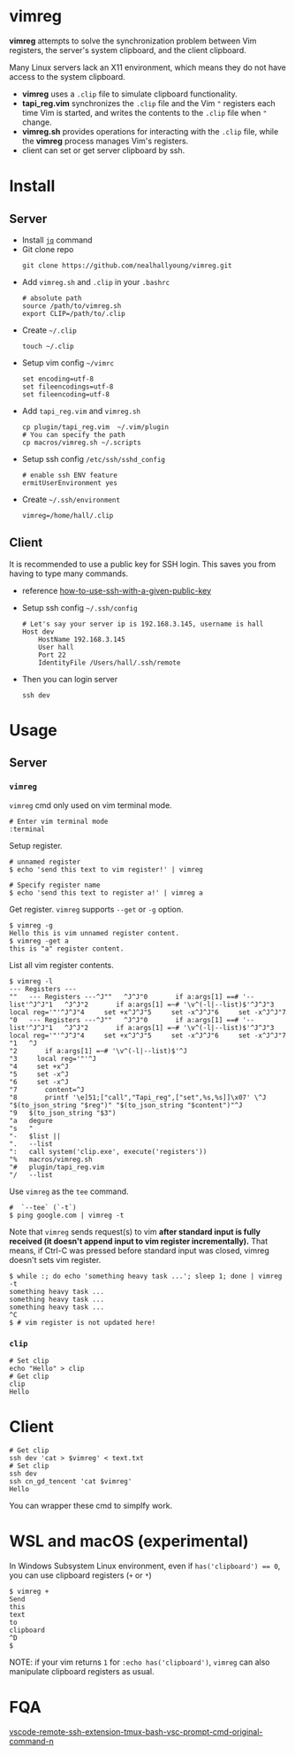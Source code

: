 # vimreg

**vimreg** attempts to solve the synchronization problem between Vim registers, the server's system clipboard, and the client clipboard.

Many Linux servers lack an X11 environment, which means they do not have access to the system clipboard.

- **vimreg** uses a `.clip` file to simulate clipboard functionality.
- **tapi_reg.vim** synchronizes the `.clip` file and the Vim `"` registers each time Vim is started, and writes the contents to the `.clip` file when `"` change.
- **vimreg.sh** provides operations for interacting with the `.clip` file, while the **vimreg** process manages Vim's registers.
- client can set or get server clipboard by ssh.

# Install

## Server

- Install [`jq`](https://stedolan.github.io/jq/) command
- Git clone repo
    ```
    git clone https://github.com/nealhallyoung/vimreg.git
    ```
- Add `vimreg.sh` and `.clip` in your `.bashrc`
    ```
    # absolute path
    source /path/to/vimreg.sh
    export CLIP=/path/to/.clip
    ```
- Create `~/.clip`
    ```
    touch ~/.clip
    ```
- Setup vim config `~/vimrc`
    ```
    set encoding=utf-8         
    set fileencodings=utf-8    
    set fileencoding=utf-8     
    ```
- Add `tapi_reg.vim` and `vimreg.sh`
    ```
    cp plugin/tapi_reg.vim  ~/.vim/plugin
    # You can specify the path
    cp macros/vimreg.sh ~/.scripts
    ```
- Setup ssh config `/etc/ssh/sshd_config`
    ```
    # enable ssh ENV feature
    ermitUserEnvironment yes
    ```
- Create `~/.ssh/environment`
    ```
    vimreg=/home/hall/.clip
    ```

## Client

It is recommended to use a public key for SSH login. 
This saves you from having to type many commands.

- reference [how-to-use-ssh-with-a-given-public-key](https://superuser.com/questions/543405/how-to-use-ssh-with-a-given-public-key)
- Setup ssh config `~/.ssh/config`

    ```
    # Let's say your server ip is 192.168.3.145, username is hall
    Host dev
        HostName 192.168.3.145
        User hall
        Port 22
        IdentityFile /Users/hall/.ssh/remote
    ```
- Then you can login server 
    ```
    ssh dev
    ```
# Usage 
## Server
### `vimreg`

`vimreg` cmd only used on vim terminal mode.

```
# Enter vim terminal mode
:terminal
```

Setup register.
```
# unnamed register
$ echo 'send this text to vim register!' | vimreg

# Specify register name
$ echo 'send this text to register a!' | vimreg a
```

Get register. `vimreg` supports `--get` or `-g` option.

```
$ vimreg -g
Hello this is vim unnamed register content.
$ vimreg -get a
this is "a" register content.
```


List all vim register contents.

```
$ vimreg -l
--- Registers ---
""   --- Registers ---^J""   ^J^J"0       if a:args[1] ==# '--list'^J^J"1   ^J^J"2       if a:args[1] =~# '\v^(-l|--list)$'^J^J"3     local reg='"'^J^J"4     set +x^J^J"5     set -x^J^J"6     set -x^J^J"7  
"0   --- Registers ---^J""   ^J^J"0       if a:args[1] ==# '--list'^J^J"1   ^J^J"2       if a:args[1] =~# '\v^(-l|--list)$'^J^J"3     local reg='"'^J^J"4     set +x^J^J"5     set -x^J^J"6     set -x^J^J"7  
"1   ^J
"2       if a:args[1] =~# '\v^(-l|--list)$'^J
"3     local reg='"'^J
"4     set +x^J
"5     set -x^J
"6     set -x^J
"7       content=^J
"8       printf '\e]51;["call","Tapi_reg",["set",%s,%s]]\x07' \^J        "$(to_json_string "$reg")" "$(to_json_string "$content")"^J
"9   $(to_json_string "$3")
"a   degure
"s   "
"-   $list || 
".   --list
":   call system('clip.exe', execute('registers'))
"%   macros/vimreg.sh
"#   plugin/tapi_reg.vim
"/   --list
```

Use `vimreg` as the `tee` command.

```
#  `--tee` (`-t`) 
$ ping google.com | vimreg -t
```

Note that `vimreg` sends request(s) to vim **after standard input is fully
received (it doesn't append input to vim register incrementally).**
That means, if Ctrl-C was pressed before standard input was closed, vimreg
doesn't sets vim register.

```
$ while :; do echo 'something heavy task ...'; sleep 1; done | vimreg -t
something heavy task ...
something heavy task ...
something heavy task ...
^C
$ # vim register is not updated here!
```

### `clip`

```
# Set clip
echo "Hello" > clip
# Get clip 
clip
Hello 
```

# Client

```
# Get clip
ssh dev 'cat > $vimreg' < text.txt
# Set clip
ssh dev 
ssh cn_gd_tencent 'cat $vimreg'
Hello
```

You can wrapper these cmd to simplfy work.

# WSL and macOS (experimental)

In Windows Subsystem Linux environment, even if `has('clipboard') == 0`, you can use clipboard registers (`+` or `*`)

```
$ vimreg +
Send
this
text
to
clipboard
^D
$
```

NOTE: if your vim returns `1` for `:echo has('clipboard')`, `vimreg` can also manipulate clipboard registers as usual.

# FQA

[vscode-remote-ssh-extension-tmux-bash-vsc-prompt-cmd-original-command-n](https://stackoverflow.com/questions/73421978/vscode-remote-ssh-extension-tmux-bash-vsc-prompt-cmd-original-command-n)
